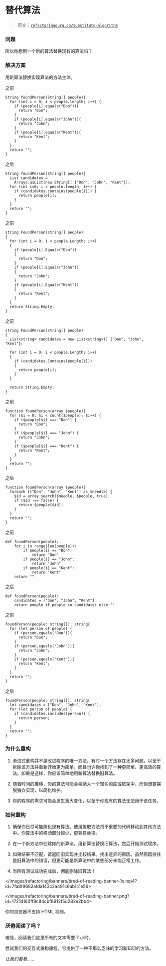 # 替代算法

> 原文：[`refactoringguru.cn/substitute-algorithm`](https://refactoringguru.cn/substitute-algorithm)

### 问题

所以你想用一个新的算法替换现有的算法吗？

### 解决方案

用新算法替换实现算法的方法主体。

之前

```
String foundPerson(String[] people){
  for (int i = 0; i < people.length; i++) {
    if (people[i].equals("Don")){
      return "Don";
    }
    if (people[i].equals("John")){
      return "John";
    }
    if (people[i].equals("Kent")){
      return "Kent";
    }
  }
  return "";
}
```

之后

```
String foundPerson(String[] people){
  List candidates =
    Arrays.asList(new String[] {"Don", "John", "Kent"});
  for (int i=0; i < people.length; i++) {
    if (candidates.contains(people[i])) {
      return people[i];
    }
  }
  return "";
}
```

之前

```
string FoundPerson(string[] people)
{
  for (int i = 0; i < people.Length; i++) 
  {
    if (people[i].Equals("Don"))
    {
      return "Don";
    }
    if (people[i].Equals("John"))
    {
      return "John";
    }
    if (people[i].Equals("Kent"))
    {
      return "Kent";
    }
  }
  return String.Empty;
}
```

之前

```
string FoundPerson(string[] people)
{
  List<string> candidates = new List<string>() {"Don", "John", "Kent"};

  for (int i = 0; i < people.Length; i++) 
  {
    if (candidates.Contains(people[i])) 
    {
      return people[i];
    }
  }

  return String.Empty;
}
```

之前

```
function foundPerson(array $people){
  for ($i = 0; $i < count($people); $i++) {
    if ($people[$i] === "Don") {
      return "Don";
    }
    if ($people[$i] === "John") {
      return "John";
    }
    if ($people[$i] === "Kent") {
      return "Kent";
    }
  }
  return "";
}
```

之后

```
function foundPerson(array $people){
  foreach (["Don", "John", "Kent"] as $needle) {
    $id = array_search($needle, $people, true);
    if ($id !== false) {
      return $people[$id];
    }
  }
  return "";
}
```

之前

```
def foundPerson(people):
    for i in range(len(people)):
        if people[i] == "Don":
            return "Don"
        if people[i] == "John":
            return "John"
        if people[i] == "Kent":
            return "Kent"
    return ""
```

之后

```
def foundPerson(people):
    candidates = ["Don", "John", "Kent"]
    return people if people in candidates else ""

```

之前

```
foundPerson(people: string[]): string{
  for (let person of people) {
    if (person.equals("Don")){
      return "Don";
    }
    if (person.equals("John")){
      return "John";
    }
    if (person.equals("Kent")){
      return "Kent";
    }
  }
  return "";
}
```

之后

```
foundPerson(people: string[]): string{
  let candidates = ["Don", "John", "Kent"];
  for (let person of people) {
    if (candidates.includes(person)) {
      return person;
    }
  }
  return "";
}
```

### 为什么重构

1.  渐进式重构并不是改进程序的唯一方法。有时一个方法存在太多问题，以至于拆除该方法并重新开始更为简单。而且也许你找到了一种更简单、更高效的算法。如果是这样，你应该简单地用新算法替换旧算法。

1.  随着时间的推移，你的算法可能会被纳入一个知名的库或框架中，而你想要摆脱独立实现，以简化维护。

1.  你的程序的需求可能会发生重大变化，以至于你现有的算法无法用于该任务。

### 如何重构

1.  确保你已尽可能简化现有算法。使用提取方法将不重要的代码移动到其他方法中。你算法中的移动部分越少，更容易替换。

1.  在一个新方法中创建你的新算法。用新算法替换旧算法，然后开始测试程序。

1.  如果结果不匹配，请返回旧实现并比较结果。找出差异的原因。虽然原因往往是旧算法中的错误，但更可能是新算法中的某些部分未能正常工作。

1.  当所有测试成功完成后，彻底删除旧算法！

</images/refactoring/banners/tired-of-reading-banner-1x.mp4?id=7fa8f9682afda143c2a491c6ab1c1e56>

</images/refactoring/banners/tired-of-reading-banner.png?id=1721d160ff9c84cbf8912f5d282e2bb4>

你的浏览器不支持 HTML 视频。

### 厌倦阅读了吗？

难怪，阅读我们这里所有的文本需要 7 小时。

尝试我们的交互式重构课程。它提供了一种不那么乏味的学习新知识的方法。

*让我们看看……*
